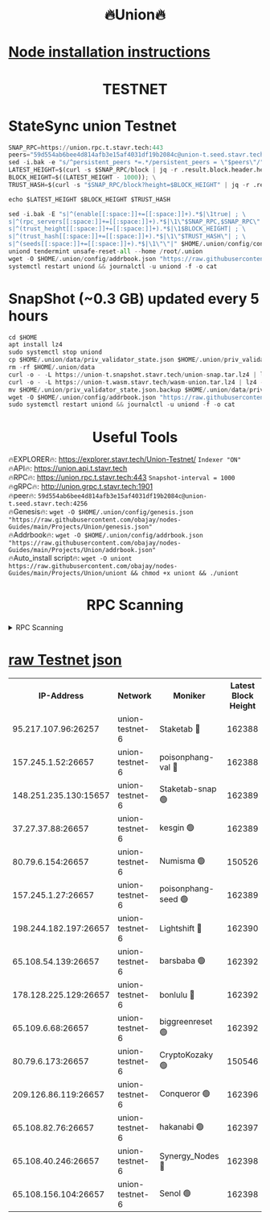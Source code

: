 <h1 align="center"> 🔥Union🔥</h1>

[Node installation instructions](https://github.com/obajay/nodes-Guides/tree/main/Projects/Union)
=

<h1 align="center"> TESTNET</h1>

# StateSync union Testnet
```python
SNAP_RPC=https://union.rpc.t.stavr.tech:443
peers="59d554ab6bee4d814afb3e15af4031df19b2084c@union-t.seed.stavr.tech:4256"
sed -i.bak -e "s/^persistent_peers *=.*/persistent_peers = \"$peers\"/" $HOME/.union/config/config.toml
LATEST_HEIGHT=$(curl -s $SNAP_RPC/block | jq -r .result.block.header.height); \
BLOCK_HEIGHT=$((LATEST_HEIGHT - 1000)); \
TRUST_HASH=$(curl -s "$SNAP_RPC/block?height=$BLOCK_HEIGHT" | jq -r .result.block_id.hash)

echo $LATEST_HEIGHT $BLOCK_HEIGHT $TRUST_HASH

sed -i.bak -E "s|^(enable[[:space:]]+=[[:space:]]+).*$|\1true| ; \
s|^(rpc_servers[[:space:]]+=[[:space:]]+).*$|\1\"$SNAP_RPC,$SNAP_RPC\"| ; \
s|^(trust_height[[:space:]]+=[[:space:]]+).*$|\1$BLOCK_HEIGHT| ; \
s|^(trust_hash[[:space:]]+=[[:space:]]+).*$|\1\"$TRUST_HASH\"| ; \
s|^(seeds[[:space:]]+=[[:space:]]+).*$|\1\"\"|" $HOME/.union/config/config.toml
uniond tendermint unsafe-reset-all --home /root/.union
wget -O $HOME/.union/config/addrbook.json "https://raw.githubusercontent.com/obajay/nodes-Guides/main/Projects/Union/addrbook.json"
systemctl restart uniond && journalctl -u uniond -f -o cat
```
# SnapShot (~0.3 GB) updated every 5 hours
```python
cd $HOME
apt install lz4
sudo systemctl stop uniond
cp $HOME/.union/data/priv_validator_state.json $HOME/.union/priv_validator_state.json.backup
rm -rf $HOME/.union/data
curl -o - -L https://union-t.snapshot.stavr.tech/union-snap.tar.lz4 | lz4 -c -d - | tar -x -C $HOME/.union --strip-components 2
curl -o - -L https://union-t.wasm.stavr.tech/wasm-union.tar.lz4 | lz4 -c -d - | tar -x -C $HOME/.union --strip-components 2
mv $HOME/.union/priv_validator_state.json.backup $HOME/.union/data/priv_validator_state.json
wget -O $HOME/.union/config/addrbook.json "https://raw.githubusercontent.com/obajay/nodes-Guides/main/Projects/Union/addrbook.json"
sudo systemctl restart uniond && journalctl -u uniond -f -o cat
```
 <h1 align="center"> Useful Tools</h1>
 
🔥EXPLORER🔥: https://explorer.stavr.tech/Union-Testnet/        `Indexer "ON"` \
🔥API🔥:      https://union.api.t.stavr.tech \
🔥RPC🔥:      https://union.rpc.t.stavr.tech:443              `Snapshot-interval = 1000` \
🔥gRPC🔥:     http://union.grpc.t.stavr.tech:1901 \
🔥peer🔥:     `59d554ab6bee4d814afb3e15af4031df19b2084c@union-t.seed.stavr.tech:4256` \
🔥Genesis🔥:     `wget -O $HOME/.union/config/genesis.json "https://raw.githubusercontent.com/obajay/nodes-Guides/main/Projects/Union/genesis.json"` \
🔥Addrbook🔥: ```wget -O $HOME/.union/config/addrbook.json "https://raw.githubusercontent.com/obajay/nodes-Guides/main/Projects/Union/addrbook.json"``` \
🔥Auto_install script🔥:  `wget -O uniont https://raw.githubusercontent.com/obajay/nodes-Guides/main/Projects/Union/uniont && chmod +x uniont && ./uniont`

<h1 align="center"> RPC Scanning</h1>

<details>
<summary>RPC Scanning</summary>

<h2 align="center"> We scan nodes in real time every 4 hours. And we provide the final result of RPC endpoints.
We cannot influence the operation of these nodes in any way. </h2>


```python
If Voting Power is higher than 0 --> then the Node is a validator of the network and may be subject to attack and be a potential threat to the chain.
```
```python
We marked such validators with a red symbol
```

</details>

[raw Testnet json](https://rpc-check.uniont.stavr.tech/uniont/rpc-uniont-result.json)
=



<table><tr><th>IP-Address</th><th>Network</th><th>Moniker</th><th>Latest Block Height</th><th>Earliest Block Height</th><th>Catching Up</th><th>Tx Index</th><th>Voting Power</th><th>Scan Time</th></tr><tr><td>95.217.107.96:26257</td><td>union-testnet-6</td><td>Staketab 🔴</td><td>162388</td><td>1</td><td>False</td><td>on</td><td>1000002</td><td>2024-02-23T22:01:39.230912196UTC</td></tr><tr><td>157.245.1.52:26657</td><td>union-testnet-6</td><td>poisonphang-val 🔴</td><td>162388</td><td>1</td><td>False</td><td>on</td><td>1000000</td><td>2024-02-23T22:01:39.890730489UTC</td></tr><tr><td>148.251.235.130:15657</td><td>union-testnet-6</td><td>Staketab-snap 🟢</td><td>162389</td><td>1</td><td>False</td><td>on</td><td>0</td><td>2024-02-23T22:01:40.199796465UTC</td></tr><tr><td>37.27.37.88:26657</td><td>union-testnet-6</td><td>kesgin 🟢</td><td>162389</td><td>1</td><td>False</td><td>on</td><td>0</td><td>2024-02-23T22:01:40.571115857UTC</td></tr><tr><td>80.79.6.154:26657</td><td>union-testnet-6</td><td>Numisma 🟢</td><td>150526</td><td>1</td><td>False</td><td>on</td><td>0</td><td>2024-02-23T22:01:45.141488287UTC</td></tr><tr><td>157.245.1.27:26657</td><td>union-testnet-6</td><td>poisonphang-seed 🟢</td><td>162389</td><td>1</td><td>False</td><td>on</td><td>0</td><td>2024-02-23T22:01:45.785772813UTC</td></tr><tr><td>198.244.182.197:26657</td><td>union-testnet-6</td><td>Lightshift 🔴</td><td>162390</td><td>1</td><td>False</td><td>on</td><td>1000000</td><td>2024-02-23T22:01:48.664794061UTC</td></tr><tr><td>65.108.54.139:26657</td><td>union-testnet-6</td><td>barsbaba 🟢</td><td>162392</td><td>1</td><td>False</td><td>on</td><td>0</td><td>2024-02-23T22:01:59.314135964UTC</td></tr><tr><td>178.128.225.129:26657</td><td>union-testnet-6</td><td>bonlulu 🔴</td><td>162392</td><td>1</td><td>False</td><td>on</td><td>1000000</td><td>2024-02-23T22:02:00.034280975UTC</td></tr><tr><td>65.109.6.68:26657</td><td>union-testnet-6</td><td>biggreenreset 🟢</td><td>162392</td><td>1</td><td>False</td><td>on</td><td>0</td><td>2024-02-23T22:02:00.429062085UTC</td></tr><tr><td>80.79.6.173:26657</td><td>union-testnet-6</td><td>CryptoKozaky 🟢</td><td>150546</td><td>1</td><td>False</td><td>on</td><td>0</td><td>2024-02-23T22:02:02.997284866UTC</td></tr><tr><td>209.126.86.119:26657</td><td>union-testnet-6</td><td>Conqueror 🟢</td><td>162396</td><td>1</td><td>False</td><td>on</td><td>0</td><td>2024-02-23T22:02:22.133966834UTC</td></tr><tr><td>65.108.82.76:26657</td><td>union-testnet-6</td><td>hakanabi 🟢</td><td>162397</td><td>1</td><td>False</td><td>on</td><td>0</td><td>2024-02-23T22:02:28.592458868UTC</td></tr><tr><td>65.108.40.246:26657</td><td>union-testnet-6</td><td>Synergy_Nodes 🔴</td><td>162398</td><td>1</td><td>False</td><td>on</td><td>1000001</td><td>2024-02-23T22:02:35.183465292UTC</td></tr><tr><td>65.108.156.104:26657</td><td>union-testnet-6</td><td>Senol 🟢</td><td>162398</td><td>1</td><td>False</td><td>on</td><td>0</td><td>2024-02-23T22:02:35.593943929UTC</td></tr></table>
